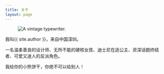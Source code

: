 ```yaml
---
title: 关于
layout: page
---
```

<figure class="svelte-1t712sc"> <img alt="A vintage typewriter." class="svelte-1t712sc" src="{{ site.url }}/assets/about.jpeg"></figure>
          
我叫{{ site.author }}，来自中国深圳。

一名温柔善良的设计师、无所不能的硬核女孩、迪士尼在逃公主、资深话题终结者、可爱又迷人的反派角色。

我给你的小熊饼干，你绝不可以给别人！
